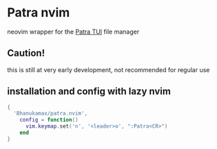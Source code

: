 # Patra nvim

neovim wrapper for the [Patra TUI](https://github.com/Bhanukamax/patra) file manager

## Caution!
this is still at very early development, not recommended for regular use

## installation and config with lazy nvim
```lua
{
  'Bhanukamax/patra.nvim',
    config = function()
      vim.keymap.set('n', '<leader>o', ":Patra<CR>")
    end
}
```
